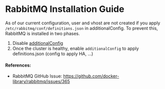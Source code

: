 # RabbitMQ Installation Guide

As of our current configuration, user and vhost are not created if you apply `/etc/rabbitmq/conf/definitions.json` in additionalConfig. To prevent this, RabbitMQ is installed in two phases.

1. Disable [additionalConfig](https://github.com/flybits/phoenix-kubernetes/commit/c40170ec2e620890435c301bf804621428b7287e)
2. Once the cluster is healthy, enable `additionalConfig` to apply definitions.json (config to apply HA, ...)

#### References:

- RabbitMQ GitHub Issue: https://github.com/docker-library/rabbitmq/issues/365